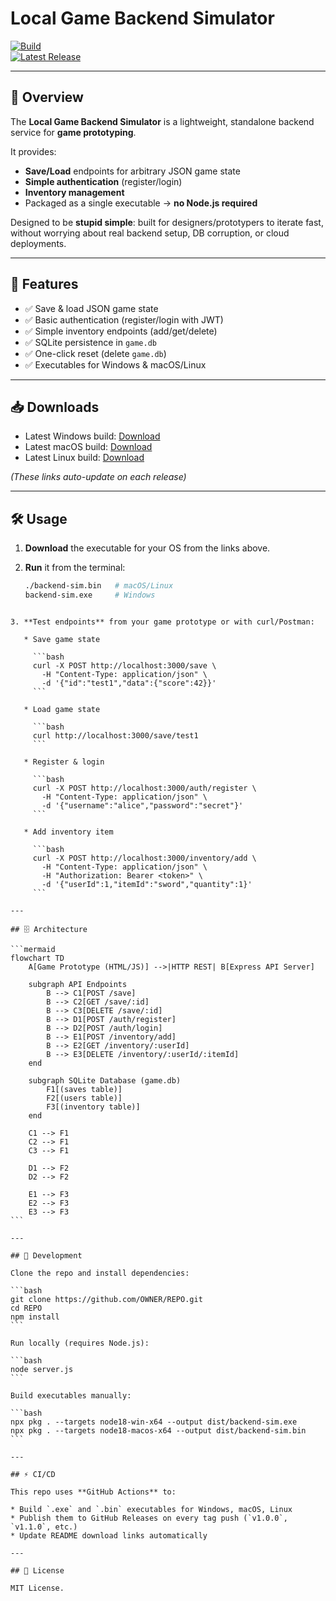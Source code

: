 # Local Game Backend Simulator  

[![Build](https://github.com/OWNER/REPO/actions/workflows/release.yml/badge.svg)](https://github.com/OWNER/REPO/actions)  
[![Latest Release](https://img.shields.io/github/v/release/OWNER/REPO?logo=github)](https://github.com/OWNER/REPO/releases)  

---

## 📖 Overview  

The **Local Game Backend Simulator** is a lightweight, standalone backend service for **game prototyping**.  

It provides:  
- **Save/Load** endpoints for arbitrary JSON game state  
- **Simple authentication** (register/login)  
- **Inventory management**  
- Packaged as a single executable → **no Node.js required**  

Designed to be **stupid simple**: built for designers/prototypers to iterate fast, without worrying about real backend setup, DB corruption, or cloud deployments.  

---

## 🚀 Features  

- ✅ Save & load JSON game state  
- ✅ Basic authentication (register/login with JWT)  
- ✅ Simple inventory endpoints (add/get/delete)  
- ✅ SQLite persistence in `game.db`  
- ✅ One-click reset (delete `game.db`)  
- ✅ Executables for Windows & macOS/Linux  

---

## 📥 Downloads  

- Latest Windows build: [Download](#)  
- Latest macOS build: [Download](#)  
- Latest Linux build: [Download](#)  

*(These links auto-update on each release)*  

---

## 🛠️ Usage  

1. **Download** the executable for your OS from the links above.  
2. **Run** it from the terminal:  

   ```bash
   ./backend-sim.bin   # macOS/Linux
   backend-sim.exe     # Windows
````

3. **Test endpoints** from your game prototype or with curl/Postman:

   * Save game state

     ```bash
     curl -X POST http://localhost:3000/save \
       -H "Content-Type: application/json" \
       -d '{"id":"test1","data":{"score":42}}'
     ```

   * Load game state

     ```bash
     curl http://localhost:3000/save/test1
     ```

   * Register & login

     ```bash
     curl -X POST http://localhost:3000/auth/register \
       -H "Content-Type: application/json" \
       -d '{"username":"alice","password":"secret"}'
     ```

   * Add inventory item

     ```bash
     curl -X POST http://localhost:3000/inventory/add \
       -H "Content-Type: application/json" \
       -H "Authorization: Bearer <token>" \
       -d '{"userId":1,"itemId":"sword","quantity":1}'
     ```

---

## 🗄️ Architecture

```mermaid
flowchart TD
    A[Game Prototype (HTML/JS)] -->|HTTP REST| B[Express API Server]

    subgraph API Endpoints
        B --> C1[POST /save]
        B --> C2[GET /save/:id]
        B --> C3[DELETE /save/:id]
        B --> D1[POST /auth/register]
        B --> D2[POST /auth/login]
        B --> E1[POST /inventory/add]
        B --> E2[GET /inventory/:userId]
        B --> E3[DELETE /inventory/:userId/:itemId]
    end

    subgraph SQLite Database (game.db)
        F1[(saves table)]
        F2[(users table)]
        F3[(inventory table)]
    end

    C1 --> F1
    C2 --> F1
    C3 --> F1

    D1 --> F2
    D2 --> F2

    E1 --> F3
    E2 --> F3
    E3 --> F3
```

---

## 🔧 Development

Clone the repo and install dependencies:

```bash
git clone https://github.com/OWNER/REPO.git
cd REPO
npm install
```

Run locally (requires Node.js):

```bash
node server.js
```

Build executables manually:

```bash
npx pkg . --targets node18-win-x64 --output dist/backend-sim.exe
npx pkg . --targets node18-macos-x64 --output dist/backend-sim.bin
```

---

## ⚡ CI/CD

This repo uses **GitHub Actions** to:

* Build `.exe` and `.bin` executables for Windows, macOS, Linux
* Publish them to GitHub Releases on every tag push (`v1.0.0`, `v1.1.0`, etc.)
* Update README download links automatically

---

## 📜 License

MIT License.
